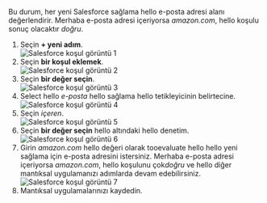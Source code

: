Bu durum, her yeni Salesforce sağlama hello e-posta adresi alanı değerlendirir. Merhaba e-posta adresi içeriyorsa *amazon.com*, hello koşulu sonuç olacaktır *doğru*.

1. Seçin **+ yeni adım**.  
   ![Salesforce koşul görüntü 1](./media/connectors-create-api-salesforce/condition-1.png)   
2. Seçin **bir koşul eklemek**.    
   ![Salesforce koşul görüntü 2](./media/connectors-create-api-salesforce/condition-2.png)  
3. Seçin **bir değer seçin**.    
   ![Salesforce koşul görüntü 3](./media/connectors-create-api-salesforce/condition-3.png)  
4. Select hello *e-posta* hello sağlama hello tetikleyicinin belirtecine.    
   ![Salesforce koşul görüntü 4](./media/connectors-create-api-salesforce/condition-4.png)  
5. Seçin *içeren*.      
   ![Salesforce koşul görüntü 5](./media/connectors-create-api-salesforce/condition-5.png)  
6. Seçin **bir değer seçin** hello altındaki hello denetim.     
   ![Salesforce koşul görüntü 6](./media/connectors-create-api-salesforce/condition-6.png)  
7. Girin *amazon.com* hello değeri olarak tooevaluate hello hello yeni sağlama için e-posta adresini istersiniz. Merhaba e-posta adresi içeriyorsa *amazon.com*, hello koşulunu çok*doğru* ve hello diğer mantıksal uygulamanızı adımlarda devam edebilirsiniz.    
   ![Salesforce koşul görüntü 7](./media/connectors-create-api-salesforce/condition-7.png)  
8. Mantıksal uygulamalarınızı kaydedin.  

